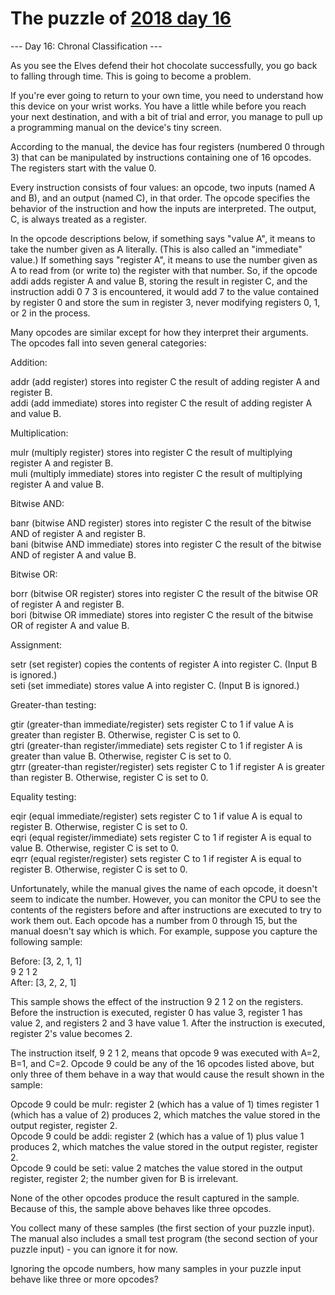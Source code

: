 # The puzzle of [2018 day 16](https://adventofcode.com/2018/day/16)

--- Day 16: Chronal Classification ---

As you see the Elves defend their hot chocolate successfully, you go back to falling through time. This is going to become a problem.

If you're ever going to return to your own time, you need to understand how this device on your wrist works. You have a little while before you reach your next destination, and with a bit of trial and error, you manage to pull up a programming manual on the device's tiny screen.

According to the manual, the device has four registers (numbered 0 through 3) that can be manipulated by instructions containing one of 16 opcodes. The registers start with the value 0.

Every instruction consists of four values: an opcode, two inputs (named A and B), and an output (named C), in that order. The opcode specifies the behavior of the instruction and how the inputs are interpreted. The output, C, is always treated as a register.

In the opcode descriptions below, if something says "value A", it means to take the number given as A literally. (This is also called an "immediate" value.) If something says "register A", it means to use the number given as A to read from (or write to) the register with that number. So, if the opcode addi adds register A and value B, storing the result in register C, and the instruction addi 0 7 3 is encountered, it would add 7 to the value contained by register 0 and store the sum in register 3, never modifying registers 0, 1, or 2 in the process.

Many opcodes are similar except for how they interpret their arguments. The opcodes fall into seven general categories:

Addition:

addr (add register) stores into register C the result of adding register A and register B.\
addi (add immediate) stores into register C the result of adding register A and value B.

Multiplication:

mulr (multiply register) stores into register C the result of multiplying register A and register B.\
muli (multiply immediate) stores into register C the result of multiplying register A and value B.

Bitwise AND:

banr (bitwise AND register) stores into register C the result of the bitwise AND of register A and register B.\
bani (bitwise AND immediate) stores into register C the result of the bitwise AND of register A and value B.

Bitwise OR:

borr (bitwise OR register) stores into register C the result of the bitwise OR of register A and register B.\
bori (bitwise OR immediate) stores into register C the result of the bitwise OR of register A and value B.

Assignment:

setr (set register) copies the contents of register A into register C. (Input B is ignored.)\
seti (set immediate) stores value A into register C. (Input B is ignored.)

Greater-than testing:

gtir (greater-than immediate/register) sets register C to 1 if value A is greater than register B. Otherwise, register C is set to 0.\
gtri (greater-than register/immediate) sets register C to 1 if register A is greater than value B. Otherwise, register C is set to 0.\
gtrr (greater-than register/register) sets register C to 1 if register A is greater than register B. Otherwise, register C is set to 0.

Equality testing:

eqir (equal immediate/register) sets register C to 1 if value A is equal to register B. Otherwise, register C is set to 0.\
eqri (equal register/immediate) sets register C to 1 if register A is equal to value B. Otherwise, register C is set to 0.\
eqrr (equal register/register) sets register C to 1 if register A is equal to register B. Otherwise, register C is set to 0.

Unfortunately, while the manual gives the name of each opcode, it doesn't seem to indicate the number. However, you can monitor the CPU to see the contents of the registers before and after instructions are executed to try to work them out.  Each opcode has a number from 0 through 15, but the manual doesn't say which is which. For example, suppose you capture the following sample:

Before: [3, 2, 1, 1]\
9 2 1 2\
After:  [3, 2, 2, 1]

This sample shows the effect of the instruction 9 2 1 2 on the registers. Before the instruction is executed, register 0 has value 3, register 1 has value 2, and registers 2 and 3 have value 1. After the instruction is executed, register 2's value becomes 2.

The instruction itself, 9 2 1 2, means that opcode 9 was executed with A=2, B=1, and C=2. Opcode 9 could be any of the 16 opcodes listed above, but only three of them behave in a way that would cause the result shown in the sample:

Opcode 9 could be mulr: register 2 (which has a value of 1) times register 1 (which has a value of 2) produces 2, which matches the value stored in the output register, register 2.\
Opcode 9 could be addi: register 2 (which has a value of 1) plus value 1 produces 2, which matches the value stored in the output register, register 2.\
Opcode 9 could be seti: value 2 matches the value stored in the output register, register 2; the number given for B is irrelevant.

None of the other opcodes produce the result captured in the sample. Because of this, the sample above behaves like three opcodes.

You collect many of these samples (the first section of your puzzle input). The manual also includes a small test program (the second section of your puzzle input) - you can ignore it for now.

Ignoring the opcode numbers, how many samples in your puzzle input behave like three or more opcodes?